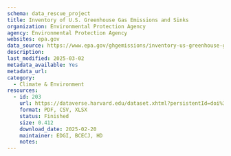 ```yaml
---
schema: data_rescue_project 
title: Inventory of U.S. Greenhouse Gas Emissions and Sinks
organization: Environmental Protection Agency
agency: Environmental Protection Agency
websites: epa.gov
data_source: https://www.epa.gov/ghgemissions/inventory-us-greenhouse-gas-emissions-and-sinks-1990-2022
description: 
last_modified: 2025-03-02
metadata_available: Yes
metadata_url: 
category:
  - Climate & Environment 
resources:
  - id: 203
    url: https://dataverse.harvard.edu/dataset.xhtml?persistentId=doi%3A10.7910%2FDVN%2FTQG6RR&version
    format: PDF, CSV, XLSX
    status: Finished
    size: 0.412
    download_date: 2025-02-20
    maintainer: EDGI, BCECJ, HD
    notes: 
---
```


